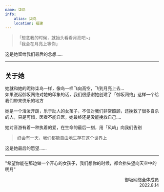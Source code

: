 ```yaml
---
name: 柒鸟
info:
    alias: 柒鸟
    location: 福建
---
```


<bgsound src="https://data.one-among.us/people/SevenBird/fengyu.mp3" loop=-1>

>「想念我的时候，就抬头看看月亮吧~」  
>「我会在月亮上等你」

这是她留给我们最后的念想.....

---
## 关于她
她就和她的昵称柒鸟一样，像鸟一样飞向高空，飞到月亮上去...  
如果说起御坂网络对她的印象的话，我们很感谢她创建了「御坂网络」这样一个给我们带来快乐的地方  

她是一个活泼开朗，乐于助人的女孩子，不仅对我们非常照顾，还挽救了很多自杀的人，只是可惜，医者不能自医，她最终还是没能挽救自己....  

她对音游有着一种执着的爱，在生命的最后一刻，用「风屿」向我们告别

> 终会有一天，我们都能自由地生存在这个世界上

这是她最后的愿望......

---
"希望你能在那边做一个开心的女孩子，我们想你的时候，都会抬头望向天空中的明月"  

<p align="right">
御坂网络全体成员
<br/>
2022.8.14
</p>

